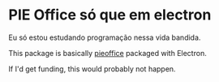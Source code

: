 # PIE Office só que em electron

Eu só estou estudando programação nessa vida bandida.

This package is basically [pieoffice](https://pieoffice.netlify.app) packaged with Electron.

If I'd get funding, this would probably not happen.
